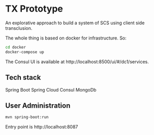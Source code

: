 # TX Prototype

An explorative approach to build a system of SCS using client side transclusion.

The whole thing is based on docker for infrastructure. So:

```bash
cd docker
docker-compose up
```

The Consul UI is available at http://localhost:8500/ui/#/dc1/services.

## Tech stack

Spring Boot
Spring Cloud
Consul
MongoDb

## User Administration

```bash
mvn spring-boot:run
```

Entry point is http://localhost:8087
